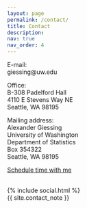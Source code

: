 ```yaml
---
layout: page
permalink: /contact/
title: Contact
description: 
nav: true
nav_order: 4
---
```




<div class="row">    
    <div class="col-sm-4 col-xs-6">
      <p> <span class="font-weight-bolder">E-mail:</span> <br>
      giessing@uw.edu </p>
      <p> <span class="font-weight-bolder">Office:</span> <br>
      B-308 Padelford Hall <br>
      4110 E Stevens Way NE <br>
      Seattle, WA 98195 </p> 
    </div>
    <div class="col-sm-4 col-xs-6">
      <p> <span class="font-weight-bolder">Mailing address:</span> <br>
      Alexander Giessing <br>
      University of Washington <br>
      Department of Statistics <br>
      Box 354322 <br>
      Seattle, WA 98195 </p>  
    </div>
    <div class="col-sm-4 col-xs-6">
      <p> <a href = "https://calendly.com/giessing-7xc/30min" class="font-weight-bolder" target="_new">Schedule time with me</a> </p>
    </div>
</div>

<br>

<div class="social">
  <div class="contact-icons">
    {% include social.html %}
  </div>

  <div class="contact-note">
    {{ site.contact_note }}
  </div>
</div>
